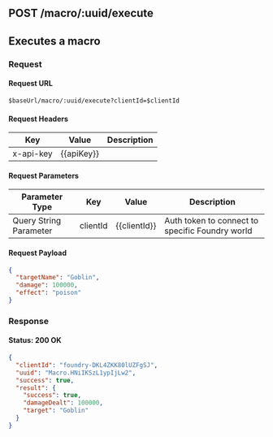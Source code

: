 ## **POST** /macro/:uuid/execute

## Executes a macro

### Request

#### Request URL

```
$baseUrl/macro/:uuid/execute?clientId=$clientId
```

#### Request Headers

| Key | Value | Description |
| --- | ----- | ----------- |
| x-api-key | \{\{apiKey\}\} |   |

#### Request Parameters

| Parameter Type | Key | Value | Description |
| -------------- | --- | ----- | ----------- |
| Query String Parameter | clientId | \{\{clientId\}\} | Auth token to connect to specific Foundry world |

#### Request Payload

```json
{
  "targetName": "Goblin",
  "damage": 100000,
  "effect": "poison"
}
```

### Response

#### Status: 200 OK

```json
{
  "clientId": "foundry-DKL4ZKK80lUZFgSJ",
  "uuid": "Macro.HNiIKSzL1ypIjLw2",
  "success": true,
  "result": {
    "success": true,
    "damageDealt": 100000,
    "target": "Goblin"
  }
}
```



